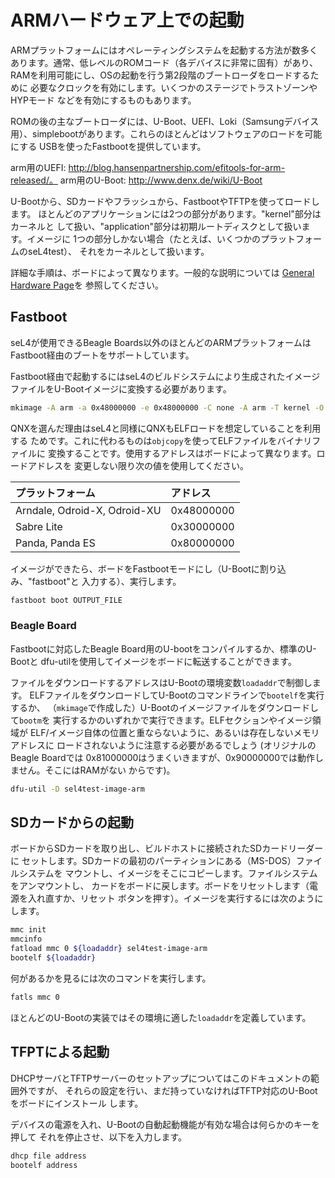 # ARMハードウェア上での起動

ARMプラットフォームにはオペレーティングシステムを起動する方法が数多く
あります。通常、低レベルのROMコード（各デバイスに非常に固有）があり、
RAMを利用可能にし、OSの起動を行う第2段階のブートローダをロードするために
必要なクロックを有効にします。いくつかのステージでトラストゾーンやHYPモード
などを有効にするものもあります。

ROMの後の主なブートローダには、U-Boot、UEFI、Loki（Samsungデバイス用）、simplebootがあります。これらのほとんどはソフトウェアのロードを可能にする
USBを使ったFastbootを提供しています。

arm用のUEFI: http://blog.hansenpartnership.com/efitools-for-arm-released/。
arm用のU-Boot: http://www.denx.de/wiki/U-Boot

U-Bootから、SDカードやフラッシュから、FastbootやTFTPを使ってロードします。
ほとんどのアプリケーションには2つの部分があります。"kernel"部分はカーネルと
して扱い、"application"部分は初期ルートディスクとして扱います。イメージに
1つの部分しかない場合（たとえば、いくつかのプラットフォームのseL4test）、
それをカーネルとして扱います。

詳細な手順は、ボードによって異なります。一般的な説明については
[General Hardware Page](https://docs.sel4.systems/Hardware/index)を
参照してください。

## Fastboot

seL4が使用できるBeagle Boards以外のほとんどのARMプラットフォームは
Fastboot経由のブートをサポートしています。

Fastboot経由で起動するにはseL4のビルドシステムにより生成されたイメージ
ファイルをU-Bootイメージに変換する必要があります。

```bash
mkimage -A arm -a 0x48000000 -e 0x48000000 -C none -A arm -T kernel -O qnx -d INPUT_FILE OUTPUT_FILE
```

QNXを選んだ理由はseL4と同様にQNXもELFロードを想定していることを利用する
ためです。これに代わるものは`objcopy`を使ってELFファイルをバイナリファイルに
変換することです。使用するアドレスはボードによって異なります。ロードアドレスを
変更しない限り次の値を使用してください。

| プラットフォーム | アドレス |
|:-----------------|:---------|
| Arndale, Odroid-X, Odroid-XU | 0x48000000 |
| Sabre Lite | 0x30000000 |
| Panda, Panda ES | 0x80000000 |

イメージができたら、ボードをFastbootモードにし（U-Bootに割り込み、"fastboot"と
入力する）、実行します。

```bash
fastboot boot OUTPUT_FILE
```

### Beagle Board

Fastbootに対応したBeagle Board用のU-bootをコンパイルするか、標準のU-Bootと
dfu-utilを使用してイメージをボードに転送することができます。

ファイルをダウンロードするアドレスはU-Bootの環境変数`loadaddr`で制御します。
ELFファイルをダウンロードしてU-Bootのコマンドラインで`bootelf`を実行するか、
（`mkimage`で作成した）U-Bootのイメージファイルをダウンロードして`bootm`を
実行するかのいずれかで実行できます。ELFセクションやイメージ領域が
ELF/イメージ自体の位置と重ならないように、あるいは存在しないメモリアドレスに
ロードされないように注意する必要があるでしょう (オリジナルのBeagle Boardでは
0x81000000はうまくいきますが、0x90000000では動作しません。そこにはRAMがない
からです)。

```bash
dfu-util -D sel4test-image-arm
```

## SDカードからの起動

ボードからSDカードを取り出し、ビルドホストに接続されたSDカードリーダーに
セットします。SDカードの最初のパーティションにある（MS-DOS）ファイルシステムを
マウントし、イメージをそこにコピーします。ファイルシステムをアンマウントし、
カードをボードに戻します。ボードをリセットします（電源を入れ直すか、リセット
ボタンを押す）。イメージを実行するには次のようにします。

```bash
mmc init
mmcinfo
fatload mmc 0 ${loadaddr} sel4test-image-arm
bootelf ${loadaddr}
```

何があるかを見るには次のコマンドを実行します。

```bash
fatls mmc 0
```

ほとんどのU-Bootの実装ではその環境に適した`loadaddr`を定義しています。

## TFPTによる起動

DHCPサーバとTFTPサーバーのセットアップについてはこのドキュメントの範囲外ですが、
それらの設定を行い、まだ持っていなければTFTP対応のU-Bootをボードにインストール
します。

デバイスの電源を入れ、U-Bootの自動起動機能が有効な場合は何らかのキーを押して
それを停止させ、以下を入力します。

```bash
dhcp file address
bootelf address
```
